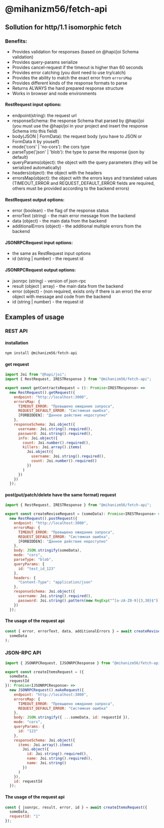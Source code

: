 # @mihanizm56/fetch-api

## Sollution for http/1.1 isomorphic fetch

### Benefits:

- Provides validation for responses (based on @hapi/joi Schema validation)
- Provides query-params serialize
- Provides cancel-request if the timeout is higher than 60 seconds
- Provides error catching (you dont need to use try/catch)
- Provides the ability to match the exact error from `errorsMap`
- Provides different kinds of the response formats to parse
- Returns ALWAYS the hard prepared response structure
- Works in browser and node environments

#### RestRequest input options:

- endpoint(string): the request url
- responseSchema: the response Schema that parsed by @hapi/joi <br/>(you must use the @hapi/joi in your project and insert the response Schema into this field)
- body(JSON | FormData): the request body (you have to JSON or FormData it by youself)
- mode('cors' | 'no-cors'): the cors type
- parseType('json' | 'blob'): the type to parse the response (json by default)
- queryParams(object): the object with the query parameters (they will be serialized automatically)
- headers(object): the object with the headers
- errorsMap(object): the object with the errors keys and translated values (TIMEOUT_ERROR and REQUEST_DEFAULT_ERROR fields are required, others must be provided according to the backend errors)

#### RestRequest output options:

- error (boolean) - the flag of the response status
- errorText (string) - the main error message from the backend
- data (object) - the main data from the backend
- additionalErrors (object) - the additional multiple errors from the backend

#### JSONRPCRequest input options:

- the same as RestRequest input options
- id (string | number) - the request id

#### JSONRPCRequest output options:

- jsonrpc (string) - version of json-rpc
- result (object | array) - the main data from the backend
- error (object) - (non required, exists only if there is an error) the error object with message and code from the backend
- id (string | number) - the request id

## Examples of usage

### REST API

#### installation

```javascript
npm install @mihanizm56/fetch-api
```

#### get request

```javascript
import Joi from "@hapi/joi";
import { RestRequest, IRESTResponse } from "@mihanizm56/fetch-api";

export const getContractsRequest = (): Promise<IRESTResponse> =>
  new RestRequest().getRequest({
    endpoint: "http://localhost:3000",
    errorsMap: {
      TIMEOUT_ERROR: "Превышено ожидание запроса",
      REQUEST_DEFAULT_ERROR: "Системная ошибка",
      [FORBIDDEN]: "Данное действие недоступно"
    },
    responseSchema: Joi.object({
      username: Joi.string().required(),
      password: Joi.string().required(),
      info: Joi.object({
        count: Joi.number().required(),
        killers: Joi.array().items(
          Joi.object({
            username: Joi.string().required(),
            count: Joi.number().required()
          })
        )
      })
    })
  });
```

#### post(put/patch/delete have the same format) request

```javascript
import { RestRequest, IRESTResponse } from "@mihanizm56/fetch-api";

export const createReviseRequest = (someData): Promise<IRESTResponse> =>
  new RestRequest().postRequest({
    endpoint: "http://localhost:3000",
    errorsMap: {
      TIMEOUT_ERROR: "Превышено ожидание запроса",
      REQUEST_DEFAULT_ERROR: "Системная ошибка",
      [FORBIDDEN]: "Данное действие недоступно"
    },
    body: JSON.stringify(someData),
    mode: "cors",
    parseType: "blob",
    queryParams: {
      id: "test_id_123"
    },
    headers: {
      "Content-Type": "application/json"
    },
    responseSchema: Joi.object({
      username: Joi.string().required(),
      password: Joi.string().pattern(new RegExp("^[a-zA-Z0-9]{3,30}$"))
    })
  });
```

#### The usage of the request api

```javascript
const { error, errorText, data, additionalErrors } = await createReviseRequest(
  someData
);
```

### JSON-RPC API

```javascript
import { JSONRPCRequest, IJSONRPCResponse } from "@mihanizm56/fetch-api";

export const createItemsRequest = ({
  someData,
  requestId
}): Promise<IJSONRPCResponse> =>
  new JSONRPCRequest().makeRequest({
    endpoint: "http://localhost:3000",
    errorsMap: {
      TIMEOUT_ERROR: "Превышено ожидание запроса",
      REQUEST_DEFAULT_ERROR: "Системная ошибка"
    },
    body: JSON.stringify({ ...someData, id: requestId }),
    mode: "cors",
    queryParams: {
      id: "123"
    },
    responseSchema: Joi.object({
      items: Joi.array().items(
        Joi.object({
          id: Joi.string().required(),
          name: Joi.string().required(),
          name: Joi.string()
        })
      )
    }),
    id: requestId
  });
```

#### The usage of the request api

```javascript
const { jsonrpc, result, error, id } = await createItemsRequest({
  someData,
  requestId: "1"
});
```
